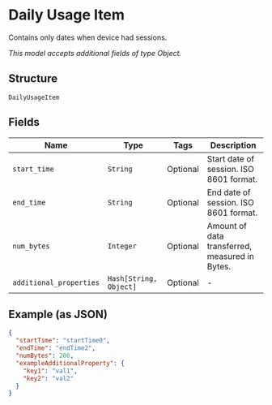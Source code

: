 
# Daily Usage Item

Contains only dates when device had sessions.

*This model accepts additional fields of type Object.*

## Structure

`DailyUsageItem`

## Fields

| Name | Type | Tags | Description |
|  --- | --- | --- | --- |
| `start_time` | `String` | Optional | Start date of session. ISO 8601 format. |
| `end_time` | `String` | Optional | End date of session. ISO 8601 format. |
| `num_bytes` | `Integer` | Optional | Amount of data transferred, measured in Bytes. |
| `additional_properties` | `Hash[String, Object]` | Optional | - |

## Example (as JSON)

```json
{
  "startTime": "startTime0",
  "endTime": "endTime2",
  "numBytes": 200,
  "exampleAdditionalProperty": {
    "key1": "val1",
    "key2": "val2"
  }
}
```

